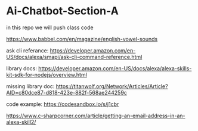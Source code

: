 # Ai-Chatbot-Section-A
in this repo we will push class code




https://www.babbel.com/en/magazine/english-vowel-sounds



ask cli referance: 
https://developer.amazon.com/en-US/docs/alexa/smapi/ask-cli-command-reference.html




library docs: https://developer.amazon.com/en-US/docs/alexa/alexa-skills-kit-sdk-for-nodejs/overview.html

missing library doc: 
https://titanwolf.org/Network/Articles/Article?AID=c80dce87-d818-423e-882f-568ae244259c

code example: https://codesandbox.io/s/j1cbr

https://www.c-sharpcorner.com/article/getting-an-email-address-in-an-alexa-skill2/